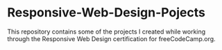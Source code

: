 # Responsive-Web-Design-Pojects
This repository contains some of the projects I created while working through the Responsive Web Design certification for freeCodeCamp.org.
